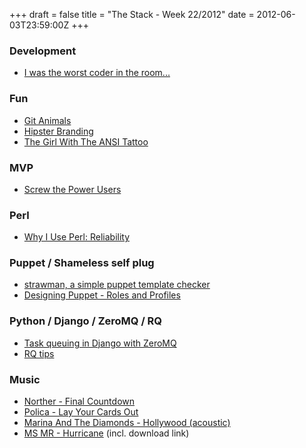 +++
draft = false
title = "The Stack - Week 22/2012"
date = 2012-06-03T23:59:00Z
+++



### Development

 - [I was the worst coder in the room...][worstcoder]

[worstcoder]: https://news.ycombinator.com/item?id=4059821

### Fun

 - [Git Animals][gitanimals]
 - [Hipster Branding][hipbrand]
 - [The Girl With The ANSI Tattoo][ansitattoo]

[gitanimals]: http://git-animals.tumblr.com/
[hipbrand]: http://hipsterbranding.tumblr.com/
[ansitattoo]: http://oracle-wtf.blogspot.co.uk/2012/05/girl-with-ansi-tattoo.html

### MVP

 - [Screw the Power Users][screwpower]

[screwpower]: http://nick.typepad.com/blog/2012/05/screw-the-power-users.html

### Perl

 - [Why I Use Perl: Reliability][perlrely]

[perlrely]: http://www.modernperlbooks.com/mt/2012/05/why-i-use-perl-reliability.html

### Puppet / Shameless self plug

 - [strawman, a simple puppet template checker][strawmanrb]
 - [Designing Puppet - Roles and Profiles][pproles]

[strawmanrb]: https://gist.github.com/2836769
[pproles]: http://www.craigdunn.org/2012/05/239/

### Python / Django / ZeroMQ / RQ

 - [Task queuing in Django with ZeroMQ][zmqdjango]
 - [RQ tips][rqtips]

[rqtips]: http://bruno.im/2012/may/30/rq-tips/
[zmqdjango]: http://glitterbug.in/blog/task-queuing-in-django-with-zeromq-5/show/

### Music

 - [Norther - Final Countdown](https://www.youtube.com/watch?v=wNvRMBqqvrs)
 - [Polica - Lay Your Cards Out](https://www.youtube.com/watch?v=Rl03afAqeFQ)
 - [Marina And The Diamonds - Hollywood (acoustic)](https://www.youtube.com/watch?v=MjOhiDjak1k)
 - [MS MR - Hurricane](http://vimeo.com/41088220) (incl. download link)